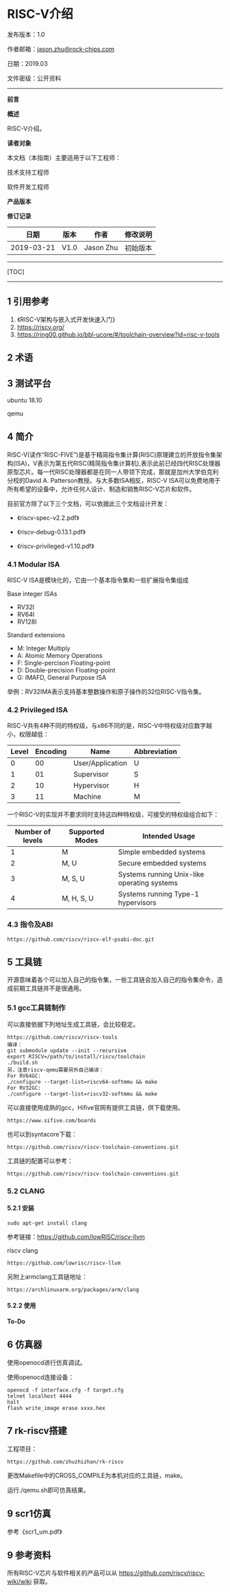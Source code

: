 # RISC-V介绍

发布版本：1.0

作者邮箱：jason.zhu@rock-chips.com

日期：2019.03

文件密级：公开资料

------

**前言**

**概述**

RISC-V介绍。

**读者对象**

本文档（本指南）主要适用于以下工程师：

技术支持工程师

软件开发工程师

**产品版本**

**修订记录**

| **日期**   | **版本** | **作者**  | **修改说明** |
| ---------- | -------- | --------- | ------------ |
| 2019-03-21 | V1.0     | Jason Zhu | 初始版本     |

------

[TOC]

------

## 1 引用参考

1. 《RISC-V架构与嵌入式开发快速入门》
2. <https://riscv.org/>
3. <https://ring00.github.io/bbl-ucore/#/toolchain-overview?id=risc-v-tools>

## 2 术语

## 3 测试平台

ubuntu 18.10

qemu

## 4 简介

RISC-V(读作“RISC-FIVE”)是基于精简指令集计算(RISC)原理建立的开放指令集架构(ISA)，V表示为第五代RISC(精简指令集计算机),表示此前已经四代RISC处理器原型芯片。每一代RISC处理器都是在同一人带领下完成，那就是加州大学伯克利分校的David A. Patterson教授。与大多数ISA相反，RISC-V ISA可以免费地用于所有希望的设备中，允许任何人设计、制造和销售RISC-V芯片和软件。

目前官方除了以下三个文档，可以依据此三个文档设计开发：

- 《riscv-spec-v2.2.pdf》

- 《riscv-debug-0.13.1.pdf》

- 《riscv-privileged-v1.10.pdf》

### 4.1 Modular ISA

RISC-V ISA是模块化的，它由一个基本指令集和一些扩展指令集组成

Base integer ISAs

- RV32I
- RV64I
- RV128I

Standard extensions

- M: Integer Multiply
- A: Atomic Memory Operations
- F: Single-percison Floating-point
- D: Double-precision Floating-point
- G: IMAFD, General Purpose ISA

举例：RV32IMA表示支持基本整数操作和原子操作的32位RISC-V指令集。

### 4.2 Privileged ISA

RISC-V共有4种不同的特权级，与x86不同的是，RISC-V中特权级对应数字越小，权限越低：

| Level | Encoding | Name             | Abbreviation |
| ----- | -------- | ---------------- | ------------ |
| 0     | 00       | User/Application | U            |
| 1     | 01       | Supervisor       | S            |
| 2     | 10       | Hypervisor       | H            |
| 3     | 11       | Machine          | M            |

一个RISC-V的实现并不要求同时支持这四种特权级，可接受的特权级组合如下：

| Number of levels | Supported Modes | Intended Usage                              |
| ---------------- | --------------- | ------------------------------------------- |
| 1                | M               | Simple embedded systems                     |
| 2                | M, U            | Secure embedded systems                     |
| 3                | M, S, U         | Systems running Unix-like operating systems |
| 4                | M, H, S, U      | Systems running Type-1 hypervisors          |

### 4.3 指令及ABI

```
https://github.com/riscv/riscv-elf-psabi-doc.git
```

## 5 工具链

开源意味着各个可以加入自己的指令集，一些工具链会加入自己的指令集命令，造成前期工具链并不是很通用。

### 5.1  gcc工具链制作

可以直接依据下列地址生成工具链，会比较稳定。

```
https://github.com/riscv/riscv-tools
编译：
git submodule update --init --recursive
export RISCV=/path/to/install/riscv/toolchain
./build.sh
另，注意riscv-qemu需要另外自己编译：
For RV64GC:
./configure --target-list=riscv64-softmmu && make
For RV32GC:
./configure --target-list=riscv32-softmmu && make
```

可以直接使用成熟的gcc，Hifive官网有提供工具链，供下载使用。

```
https://www.sifive.com/boards
```

也可以到syntacore下载：

```
https://github.com/riscv/riscv-toolchain-conventions.git
```

工具链的配置可以参考：

```
https://github.com/riscv/riscv-toolchain-conventions.git
```

### 5.2 CLANG

#### 5.2.1 安装

```
sudo apt-get install clang
```

参考链接：<https://github.com/lowRISC/riscv-llvm>

riscv clang

```
https://github.com/lowrisc/riscv-llvm
```

另附上armclang工具链地址：

```
https://archlinuxarm.org/packages/arm/clang
```

#### 5.2.2 使用

**To-Do**

## 6 仿真器

使用openocd进行仿真调试。

使用openocd连接设备：

```
openocd -f interface.cfg -f target.cfg
telnet localhost 4444
halt
flash write_image erase xxxx.hex
```

## 7 rk-riscv搭建

工程项目：

```
https://github.com/zhuzhizhan/rk-riscv
```

更改Makefile中的CROSS_COMPILE为本机对应的工具链，make。

运行./qemu.sh即可仿真结果。

## 9 scr1仿真

参考《scr1_um.pdf》

## 9 参考资料

所有RISC-V芯片与软件相关的产品可以从 <https://github.com/riscv/riscv-wiki/wiki> 获取。

